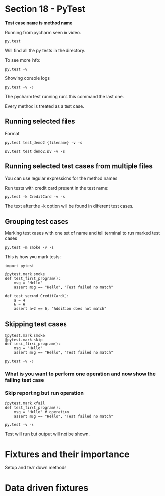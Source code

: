 # Section 18 - PyTest

**Test case name is method name**

Running from pycharm seen in video.

    py.test

Will find all the py tests in the directory.

To see more info:

    py.test -v

Showing console logs

    py.test -v -s

The pycharm test running runs this command the last one.

Every method is treated as a test case.

## Running selected files

Format

    py.test test_demo2 {filename} -v -s

    py.test test_demo2.py -v -s

## Running selected test cases from multiple files

You can use regular expressions for the method names

Run tests with credit card present in the test name:

    py.test -k CreditCard -v -s

The text after the -k option will be found in different test cases.

## Grouping test cases

Marking test cases with one set of name and tell terminal to run marked test cases

    py.test -m smoke -v -s

This is how you mark tests:

    import pytest

    @pytest.mark.smoke
    def test_first_program():
        msg = "Hello"
        assert msg == "Hello", "Test failed no match"

    def test_second_CreditCard():
        a = 4
        b = 6
        assert a+2 == 6, "Addition does not match"

## Skipping test cases

    @pytest.mark.smoke
    @pytest.mark.skip
    def test_first_program():
        msg = "Hello"
        assert msg == "Hello", "Test failed no match"

    py.test -v -s

### What is you want to perform one operation and now show the failing test case
### Skip reporting but run operation

    @pytest.mark.xfail
    def test_first_program():
        msg = "Hello" # operation
        assert msg == "Hello", "Test failed no match"

    py.test -v -s

Test will run but output will not be shown.

# Fixtures and their importance

Setup and tear down methods

# Data driven fixtures



